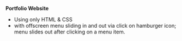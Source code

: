 **Portfolio Website**
- Using only HTML & CSS
- with offscreen menu sliding in and out via click on hamburger icon; menu slides out after clicking on a menu item.

